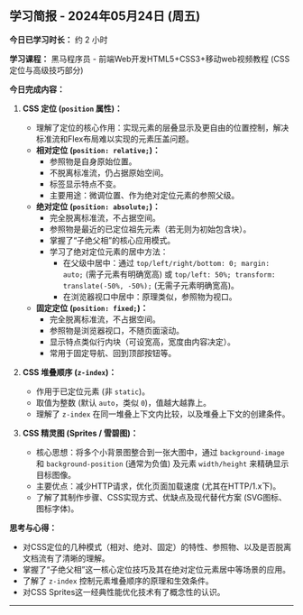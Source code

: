 ## 学习简报 - 2024年05月24日 (周五)

**今日已学习时长：** 约 2 小时

**学习课程：** 黑马程序员 - 前端Web开发HTML5+CSS3+移动web视频教程 (CSS定位与高级技巧部分)

**今日完成内容：**

1.  **CSS 定位 (`position` 属性)：**
    *   理解了定位的核心作用：实现元素的层叠显示及更自由的位置控制，解决标准流和Flex布局难以实现的元素压盖问题。
    *   **相对定位 (`position: relative;`)：**
        *   参照物是自身原始位置。
        *   不脱离标准流，仍占据原始空间。
        *   标签显示特点不变。
        *   主要用途：微调位置、作为绝对定位元素的参照父级。
    *   **绝对定位 (`position: absolute;`)：**
        *   完全脱离标准流，不占据空间。
        *   参照物是最近的已定位祖先元素（若无则为初始包含块）。
        *   掌握了“子绝父相”的核心应用模式。
        *   学习了绝对定位元素的居中方法：
            *   在父级中居中：通过 `top/left/right/bottom: 0; margin: auto;` (需子元素有明确宽高) 或 `top/left: 50%; transform: translate(-50%, -50%);` (无需子元素明确宽高)。
            *   在浏览器视口中居中：原理类似，参照物为视口。
    *   **固定定位 (`position: fixed;`)：**
        *   完全脱离标准流，不占据空间。
        *   参照物是浏览器视口，不随页面滚动。
        *   显示特点类似行内块（可设宽高，宽度由内容决定）。
        *   常用于固定导航、回到顶部按钮等。

2.  **CSS 堆叠顺序 (`z-index`)：**
    *   作用于已定位元素 (非 `static`)。
    *   取值为整数 (默认 `auto`，类似 `0`)，值越大越靠上。
    *   理解了 `z-index` 在同一堆叠上下文内比较，以及堆叠上下文的创建条件。

3.  **CSS 精灵图 (Sprites / 雪碧图)：**
    *   核心思想：将多个小背景图整合到一张大图中，通过 `background-image` 和 `background-position` (通常为负值) 及元素 `width/height` 来精确显示目标图像。
    *   主要优点：减少HTTP请求，优化页面加载速度 (尤其在HTTP/1.x下)。
    *   了解了其制作步骤、CSS实现方式、优缺点及现代替代方案 (SVG图标、图标字体)。

**思考与心得：**

*   对CSS定位的几种模式（相对、绝对、固定）的特性、参照物、以及是否脱离文档流有了清晰的理解。
*   掌握了“子绝父相”这一核心定位技巧及其在绝对定位元素居中等场景的应用。
*   了解了 `z-index` 控制元素堆叠顺序的原理和生效条件。
*   对CSS Sprites这一经典性能优化技术有了概念性的认识。


---
